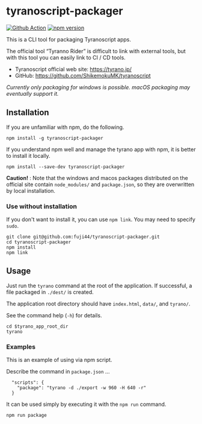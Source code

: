 # tyranoscript-packager

[![Github Action](https://github.com/fuji44/tyranoscript-packager/workflows/Publish%20to%20npmjs/badge.svg)](https://github.com/fuji44/tyranoscript-packager)
[![npm version](https://badge.fury.io/js/tyranoscript-packager.svg)](https://badge.fury.io/js/tyranoscript-packager)

This is a CLI tool for packaging Tyranoscript apps.

The official tool “Tyranno Rider” is difficult to link with external tools, but with this tool you can easily link to CI / CD tools.

- Tyranoscript official web site: https://tyrano.jp/
- GitHub: https://github.com/ShikemokuMK/tyranoscript

*Currently only packaging for windows is possible. macOS packaging may eventually support it.*

## Installation

If you are unfamiliar with npm, do the following.

```
npm install -g tyranoscript-packager
```

If you understand npm well and manage the tyrano app with npm, it is better to install it locally.

```
npm install --save-dev tyranoscript-packager
```

**Caution!** : Note that the windows and macos packages distributed on the official site contain `node_modules/` and `package.json`, so they are overwritten by local installation.

### Use without installation

If you don't want to install it, you can use `npm link`. You may need to specify `sudo`.

```
git clone git@github.com:fuji44/tyranoscript-packager.git
cd tyranoscript-packager
npm install
npm link
```

## Usage

Just run the `tyrano` command at the root of the application.
If successful, a file packaged in `./dest/` is created.

The application root directory should have `index.html`, `data/`, and `tyrano/`.

See the command help (`-h`) for details.

```
cd $tyrano_app_root_dir
tyrano
```

### Examples

This is an example of using via npm script.

Describe the command in `package.json` ...

```
  "scripts": {
    "package": "tyrano -d ./export -w 960 -H 640 -r"
  }
```

It can be used simply by executing it with the `npm run` command.

```
npm run package
```
